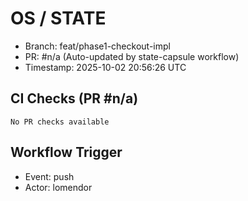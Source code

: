 # OS / STATE
- Branch: feat/phase1-checkout-impl
- PR: #n/a (Auto-updated by state-capsule workflow)
- Timestamp: 2025-10-02 20:56:26 UTC

## CI Checks (PR #n/a)
```
No PR checks available
```

## Workflow Trigger
- Event: push
- Actor: lomendor
